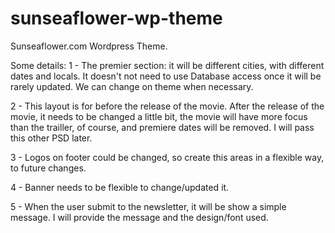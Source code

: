 # sunseaflower-wp-theme
Sunseaflower.com Wordpress Theme.

Some details:
 1 - The premier section: it will be different cities, with different dates and locals. It doesn't not need to use Database access once it will be rarely updated. We can change on theme when necessary.

2 - This layout is for before the release of the movie. After the release of the movie, it needs to be changed a little bit, the movie will have more focus than the trailler, of course, and premiere dates will be removed. I will pass this other PSD later.

3 - Logos on footer could be changed, so create this areas in a flexible way, to future changes.

4 - Banner needs to be flexible to change/updated it.

5 - When the user submit to the newsletter, it will be show a simple message. I will provide the message and the design/font used.
